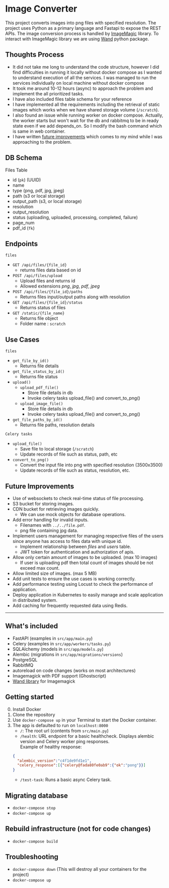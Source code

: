 # Image Converter

This project converts images into png files with specified resolution. The project uses Python as a primary language and
Fastapi to expose the REST APIs. The image conversion process is handled by [ImageMagic](https://imagemagick.org/)
library. To interact with ImageMagic library we are using [Wand](https://docs.wand-py.org/en/latest/) python package.

## Thoughts Process

- It did not take me long to understand the code structure, however I did find difficulties in running it locally
  without docker compose as I wanted to understand execution of all the services. I was managed to run the services
  individually on local machine without docker compose
- It took me around 10-12 hours (async) to approach the problem and implement the all prioritized tasks.
- I have also included files table schema for your reference
- I have implemented all the requirements including the retrieval of static images which works when we have shared
  storage volume (`/scratch`).
- I also found an issue while running worker on docker compose. Actually, the worker starts but won't wait for the db
  and rabbitmq to be in ready state even if we add depends_on. So I modify the bash command which is same in web
  container.
- I have written [future improvements](#future-improvements) which comes to my mind while I was approaching to the
  problem.

## DB Schema

Files Table

- id (`pk`) (UUID)
- name
- type (png, pdf, jpg, jpeg)
- path (s3 or local storage)
- output_path (s3, or local storage)
- resolution
- output_resolution
- status (uploading, uploaded, processing, completed, failure)
- page_num
- pdf_id (`fk`)

## Endpoints

`files`

- `GET /api/files/{file_id}`
    - returns files data based on id
- `POST /api/files/upload`
    - Upload files and returns id
    - Allowed extensions _png_, _jpg_, _pdf_, _jpeg_
- `POST /api/files/{file_id}/paths`
    - Returns files input/output paths along with resolution
- `GET /api/files/{file_id}/status`
    - Returns status of files
- `GET /static/{file_name}`
    - Returns file object
    - Folder name : `scratch`

## Use Cases

`files`

- `get_file_by_id()`
    - Returns file details
- `get_file_status_by_id()`
    - Returns file status
- `upload()`
    - `upload_pdf_file()`
        - Store file details in db
        - Invoke celery tasks upload_file() and convert_to_png()
    - `upload_image_file()`
        - Store file details in db
        - Invoke celery tasks upload_file() and convert_to_png()
- `get_file_paths_by_id()`
    - Returns file paths, resolution details

`Celery tasks`

- `upload_file()`
    - Save file to local storage (`/scratch`)
    - Update records of file such as status, path, etc
- `convert_to_png()`
    - Convert the input file into png with specified resolution (3500x3500)
    - Update records of file such as status, resolution, etc.

## Future Improvements

- Use of websockets to check real-time status of file processing.
- S3 bucket for storing images.
- CDN bucket for retrieving images quickly.
    - We can use mock objects for database operations.
- Add error handling for invalid inputs.
    - Filenames with `../../file.pdf`.
    - png file containing jpg data.
- Implement users management for managing respective files of the users since anyone has access to files data with
  unique id.
    - Implement relationship between *files* and *users* table.
    - JWT token for authentication and authorization of apis.
- Allow only certain amount of images to be uploaded. (max 10 images)
    - If user is uploading pdf then total count of images should be not exceed max count.
- Allow limited size of images. (max 5 MB)
- Add unit tests to ensure the use cases is working correctly.
- Add performance testing using Locust to check the performance of application.
- Deploy application in Kubernetes to easily manage and scale application in distributed system.
- Add caching for frequently requested data using Redis.

---

## What's included

- FastAPI (examples in `src/app/main.py`)
- Celery (examples in `src/app/workers/tasks.py`)
- SQLAlchemy (models in `src/app/models.py`)
- Alembic (migrations in `src/app/migrations/versions`)
- PostgreSQL
- RabbitMQ
- autoreload on code changes (works on most architectures)
- Imagemagick with PDF support (Ghostscript)
- [Wand library](https://docs.wand-py.org/) for Imagemagick

## Getting started

0) Install Docker
1) Clone the repository
2) Use `docker-compose up` in your Terminal to start the Docker container.
3) The app is defaulted to run on `localhost:8000`
    * `/`: The root url (contents from `src/main.py`)
    * `/health`: URL endpoint for a basic healthcheck. Displays alembic version and Celery worker ping responses. <br>
      Example of healthy response:
    ```json
    {
      "alembic_version":"c4f1de9fd1e1",
      "celery_response":[{"celery@fada80fe0ab9":{"ok":"pong"}}]
    }
    ```
    * `/test-task`: Runs a basic async Celery task.

## Migrating database

- `docker-compose stop`
- `docker-compose up`

## Rebuild infrastructure (not for code changes)

- `docker-compose build`

## Troubleshooting

- `docker-compose down` (This will destroy all your containers for the project)
- `docker-compose up`
